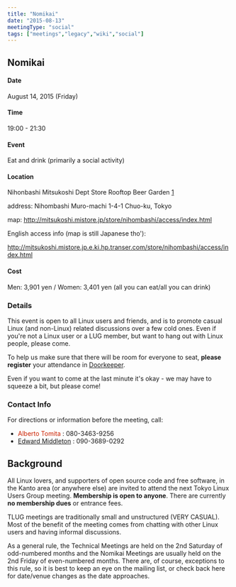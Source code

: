 ```yaml
---
title: "Nomikai"
date: "2015-08-13"
meetingType: "social"
tags: ["meetings","legacy","wiki","social"]
---
```


<h2 id="nomikai">Nomikai</h2>
<h4 id="date">Date</h4>
<p>August 14, 2015 (Friday)</p>
<h4 id="time">Time</h4>
<p>19:00 - 21:30</p>
<h4 id="event">Event</h4>
<p>Eat and drink (primarily a social activity)</p>
<h4 id="location">Location</h4>
<p>Nihonbashi Mitsukoshi Dept Store Rooftop Beer Garden
<a href="http://mitsukoshi.mistore.jp/store/nihombashi/event/beergarden/index.html">1</a></p>
<p>address: Nihombashi Muro-machi 1-4-1 Chuo-ku, Tokyo</p>
<p>map: <a href="http://mitsukoshi.mistore.jp/store/nihombashi/access/index.html">http://mitsukoshi.mistore.jp/store/nihombashi/access/index.html</a></p>
<p>English access info (map is still Japanese tho'):</p>
<p><a href="http://mitsukoshi.mistore.jp.e.ki.hp.transer.com/store/nihombashi/access/index.html">http://mitsukoshi.mistore.jp.e.ki.hp.transer.com/store/nihombashi/access/index.html</a></p>
<h4 id="cost">Cost</h4>
<p>Men: 3,901 yen / Women: 3,401 yen
(all you can eat/all you can drink)</p>
<h3 id="details">Details</h3>
<p>This event is open to all Linux users and friends, and is to promote casual Linux (and non-Linux) related discussions over a few cold ones. Even if you're not a Linux user or a LUG member, but want to hang out with Linux people, please come.</p>
<p>To help us make sure that there will be room for everyone to seat, <strong>please register</strong> your attendance in <a href="http://tlug.doorkeeper.jp/">Doorkeeper</a>.</p>
<p>Even if you want to come at the last minute it's okay - we may have to squeeze a bit, but please come!</p>
<h3 id="contact_info">Contact Info</h3>
<p>For directions or information before the meeting, call:</p>
<ul>
<li><font color="#CC2200">Alberto Tomita</font> : 080-3463-9256</li>
<li><a href="./Edward_Middleton">Edward Middleton</a> : 090-3689-0292</li>
</ul>

<h2 id="introduction">Background</h2>
<p>All Linux lovers, and supporters of open source code and free software, in the Kanto area (or anywhere else) are invited to attend the next Tokyo Linux Users Group meeting. <b>Membership is open to anyone</b>. There are currently <b>no membership dues</b> or entrance fees.</p>
<p>TLUG meetings are traditionally small and unstructured (VERY CASUAL). Most of the benefit of the meeting comes from chatting with other Linux users and having informal discussions.</p>
<p>As a general rule, the Technical Meetings are held on the 2nd Saturday of odd-numbered months and the Nomikai Meetings are usually held on the 2nd Friday of even-numbered months. There are, of course, exceptions to this rule, so it is best to keep an eye on the mailing list, or check back here for date/venue changes as the date approaches.</p>
